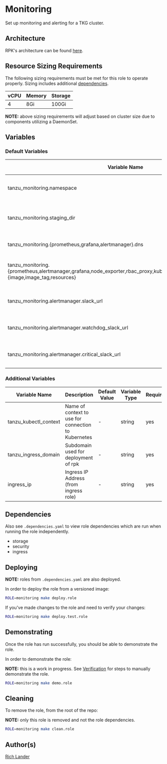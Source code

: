 # Monitoring

Set up monitoring and alerting for a TKG cluster.

## Architecture

RPK's architecture can be found [here](../../docs/ARCHITECTURE.md#cluster-monitoring).


## Resource Sizing Requirements

The following sizing requirements must be met for this role to operate properly.  Sizing includes additional [dependencies](#dependencies).

| vCPU | Memory | Storage |
| --- | --- | --- |
| 4 | 8Gi | 100Gi |

**NOTE:** above sizing requirements will adjust based on cluster size due to
components utilizing a DaemonSet.


## Variables


### Default Variables

| Variable Name | Description | Default Value | Variable Type | Required |
| --- | --- | --- | --- | --- |
| tanzu_monitoring.namespace | Namespace name for monitoring components | "tanzu-monitoring" | string | yes |
| tanzu_monitoring.staging_dir | Local directory to write the staging manfiests to | "{{ rpk_staging_dir }}/{{ tanzu_identity.namespace }}" | string | yes |
| tanzu_monitoring.{prometheus,grafana,alertmanager}.dns | DNS to use for each item | "http://{{ item }}" | string | yes |
| tanzu_monitoring.{prometheus,alertmanager,grafana,node_exporter,rbac_proxy,kube_state_metrics,operator,adapter}.{image,image_tag,resources} | Container image information for components | See `common/vars` | string | yes |
| tanzu_monitoring.alertmanager.slack_url | Slack URL to send default alerts to | none | string | no |
| tanzu_monitoring.alertmanager.watchdog_slack_url | Slack URL to send watchdog alerts to | none | string | no |
| tanzu_monitoring.alertmanager.critical_slack_url | Slack URL to send critical alerts to | none | string | no |

### Additional Variables

| Variable Name | Description | Default Value | Variable Type | Required |
| --- | --- | --- | --- | --- |
| tanzu_kubectl_context | Name of context to use for connection to Kubernetes | - | string | yes |
| tanzu_ingress_domain | Subdomain used for deployment of rpk | - | string | yes |
| ingress_ip | Ingress IP Address (from ingress role) | - | string | yes |

## Dependencies

Also see `.dependencies.yaml` to view role dependencies which are run when running the role
independently.

* storage
* security
* ingress


## Deploying

**NOTE:** roles from `.dependencies.yaml` are also deployed.

In order to deploy the role from a versioned image:

```bash
ROLE=monitoring make deploy.role
```

If you've made changes to the role and need to verify your changes:

```bash
ROLE=monitoring make deploy.test.role
```


## Demonstrating

Once the role has run successfully, you should be able to demonstrate the role.

In order to demonstrate the role:

**NOTE:** this is a work in progress.  See [Verification](#verification) for steps to manually demonstrate
the role.

```bash
ROLE=monitoring make demo.role
```


## Cleaning

To remove the role, from the root of the repo:

**NOTE:** only this role is removed and not the role dependencies.

```bash
ROLE=monitoring make clean.role
```


## Author(s)
[Rich Lander](mailto:landerr@vmware.com)
